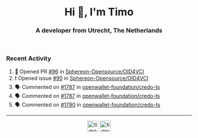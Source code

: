 <h1 align="center">Hi 👋, I'm Timo</h1>
<h3 align="center">A developer from Utrecht, The Netherlands</h3>
<br/>
<!-- https://github.com/rahuldkjain/github-profile-readme-generator --!>

<!--  <p align="left"><img src="https://github-readme-stats.vercel.app/api?username=timoglastra&show_icons=true&count_private=true&" alt="timoglastra" /></p> --!>

<!--
Github language stats
<p align="left"><img src="https://github-readme-stats.vercel.app/api/top-langs/?username=timoglastra&layout=compact" alt="timoglastra" /><p>
-->

<!-- Codestats language stats -->
<!-- <p align="left"><img src="https://codestats-readme.vercel.app/api/top-langs/?username=timoglastra&layout=compact&language_count=12" alt="timoglastra" /><p>    --!>
  
<h3>Recent Activity</h3>

<!--START_SECTION:activity-->
1. 💪 Opened PR [#96](https://github.com/Sphereon-Opensource/OID4VCI/pull/96) in [Sphereon-Opensource/OID4VCI](https://github.com/Sphereon-Opensource/OID4VCI)
2. ❗ Opened issue [#95](https://github.com/Sphereon-Opensource/OID4VCI/issues/95) in [Sphereon-Opensource/OID4VCI](https://github.com/Sphereon-Opensource/OID4VCI)
3. 🗣 Commented on [#1787](https://github.com/openwallet-foundation/credo-ts/pull/1787#issuecomment-1985780467) in [openwallet-foundation/credo-ts](https://github.com/openwallet-foundation/credo-ts)
4. 🗣 Commented on [#1787](https://github.com/openwallet-foundation/credo-ts/pull/1787#issuecomment-1985584103) in [openwallet-foundation/credo-ts](https://github.com/openwallet-foundation/credo-ts)
5. 🗣 Commented on [#1790](https://github.com/openwallet-foundation/credo-ts/issues/1790#issuecomment-1985528812) in [openwallet-foundation/credo-ts](https://github.com/openwallet-foundation/credo-ts)
<!--END_SECTION:activity-->

---

<p align="center">
<a href="https://twitter.com/timoglastra" target="blank"><img align="center" src="https://cdn.jsdelivr.net/npm/simple-icons@3.0.1/icons/twitter.svg" alt="timoglastra" height="30" width="30" /></a>
<a href="https://linkedin.com/in/timoglastra" target="blank"><img align="center" src="https://cdn.jsdelivr.net/npm/simple-icons@3.0.1/icons/linkedin.svg" alt="timoglastra" height="30" width="30" /></a>
</p>



